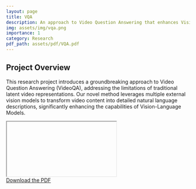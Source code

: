 ```yaml
---
layout: page
title: VQA
description: An approach to Video Question Answering that enhances Vision-Language Models by utilizing multiple external vision models.
img: assets/img/vqa.png
importance: 1
category: Research
pdf_path: assets/pdf/VQA.pdf
---
```

## Project Overview

This research project introduces a groundbreaking approach to Video Question Answering (VideoQA), addressing the limitations of traditional latent video representations. Our novel method leverages multiple external vision models to transform video content into detailed natural language descriptions, significantly enhancing the capabilities of Vision-Language Models.

<div class="row mt-3">
    <div class="col-sm mt-3 mt-md-0">
        <div id="pdf-container" data-pdf-src="{{ page.pdf_path | relative_url }}">
            <iframe id="pdf-viewer"></iframe>
        </div>
    </div>
</div>
<div class="caption">
    <a href="{{ page.pdf_path | relative_url }}" target="_blank">Download the PDF</a>
</div>

<!-- <script src="{{ '/assets/js/pdfresize.js' | relative_url }}"></script>
<link rel="stylesheet" href="{{ '/assets/css/pdfresize.css' | relative_url }}"> -->



<!-- ## External Link -->

<!-- For more information, visit the [project webpage]({{ page.webpage_link }}). -->

